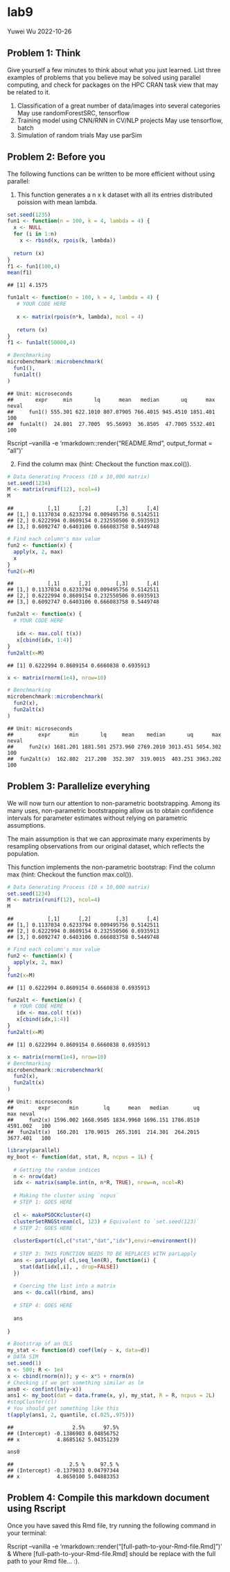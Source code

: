 lab9
================
Yuwei Wu
2022-10-26

## Problem 1: Think

Give yourself a few minutes to think about what you just learned. List
three examples of problems that you believe may be solved using parallel
computing, and check for packages on the HPC CRAN task view that may be
related to it.

1.  Classification of a great number of data/images into several
    categories May use randomForestSRC, tensorflow
2.  Training model using CNN/RNN in CV/NLP projects May use tensorflow,
    batch
3.  Simulation of random trials May use parSim

## Problem 2: Before you

The following functions can be written to be more efficient without
using parallel:

1.  This function generates a n x k dataset with all its entries
    distributed poission with mean lambda.

``` r
set.seed(1235)
fun1 <- function(n = 100, k = 4, lambda = 4) {
  x <- NULL
  for (i in 1:n)
    x <- rbind(x, rpois(k, lambda))
 
  return (x)
}
f1 <- fun1(100,4)
mean(f1)
```

    ## [1] 4.1575

``` r
fun1alt <- function(n = 100, k = 4, lambda = 4) {
   # YOUR CODE HERE
  
   x <- matrix(rpois(n*k, lambda), ncol = 4)
   
   return (x)
}
f1 <- fun1alt(50000,4)

# Benchmarking
microbenchmark::microbenchmark(
  fun1(),
  fun1alt()
)
```

    ## Unit: microseconds
    ##       expr     min       lq      mean   median       uq      max neval
    ##     fun1() 555.301 622.1010 807.07905 766.4015 945.4510 1851.401   100
    ##  fun1alt()  24.801  27.7005  95.56993  36.8505  47.7005 5532.401   100

Rscript –vanilla -e ‘rmarkdown::render(“README.Rmd”, output_format =
“all”)’

2.  Find the column max (hint: Checkout the function max.col()).

``` r
# Data Generating Process (10 x 10,000 matrix)
set.seed(1234)
M <- matrix(runif(12), ncol=4)
M
```

    ##           [,1]      [,2]        [,3]      [,4]
    ## [1,] 0.1137034 0.6233794 0.009495756 0.5142511
    ## [2,] 0.6222994 0.8609154 0.232550506 0.6935913
    ## [3,] 0.6092747 0.6403106 0.666083758 0.5449748

``` r
# Find each column's max value
fun2 <- function(x) {
  apply(x, 2, max)
  x
}
fun2(x=M)
```

    ##           [,1]      [,2]        [,3]      [,4]
    ## [1,] 0.1137034 0.6233794 0.009495756 0.5142511
    ## [2,] 0.6222994 0.8609154 0.232550506 0.6935913
    ## [3,] 0.6092747 0.6403106 0.666083758 0.5449748

``` r
fun2alt <- function(x) {
  # YOUR CODE HERE
  
   idx <- max.col( t(x))
   x[cbind(idx, 1:4)]
}
fun2alt(x=M)
```

    ## [1] 0.6222994 0.8609154 0.6660838 0.6935913

``` r
x <- matrix(rnorm(1e4), nrow=10)

# Benchmarking
microbenchmark::microbenchmark(
  fun2(x),
  fun2alt(x)
)
```

    ## Unit: microseconds
    ##        expr      min       lq     mean    median       uq      max neval
    ##     fun2(x) 1681.201 1881.501 2573.960 2769.2010 3013.451 5054.302   100
    ##  fun2alt(x)  162.802  217.200  352.307  319.0015  403.251 3963.202   100

## Problem 3: Parallelize everyhing

We will now turn our attention to non-parametric bootstrapping. Among
its many uses, non-parametric bootstrapping allow us to obtain
confidence intervals for parameter estimates without relying on
parametric assumptions.

The main assumption is that we can approximate many experiments by
resampling observations from our original dataset, which reflects the
population.

This function implements the non-parametric bootstrap: Find the column
max (hint: Checkout the function max.col()).

``` r
# Data Generating Process (10 x 10,000 matrix)
set.seed(1234)
M <- matrix(runif(12), ncol=4)
M
```

    ##           [,1]      [,2]        [,3]      [,4]
    ## [1,] 0.1137034 0.6233794 0.009495756 0.5142511
    ## [2,] 0.6222994 0.8609154 0.232550506 0.6935913
    ## [3,] 0.6092747 0.6403106 0.666083758 0.5449748

``` r
# Find each column's max value
fun2 <- function(x) {
  apply(x, 2, max)
}
fun2(x=M)
```

    ## [1] 0.6222994 0.8609154 0.6660838 0.6935913

``` r
fun2alt <- function(x) {
  # YOUR CODE HERE
   idx <- max.col( t(x))
   x[cbind(idx,1:4)]
}
fun2alt(x=M)
```

    ## [1] 0.6222994 0.8609154 0.6660838 0.6935913

``` r
x <- matrix(rnorm(1e4), nrow=10)
# Benchmarking
microbenchmark::microbenchmark(
  fun2(x),
  fun2alt(x)
)
```

    ## Unit: microseconds
    ##        expr      min        lq      mean   median        uq      max neval
    ##     fun2(x) 1596.002 1668.9505 1834.9960 1696.151 1786.8510 4591.002   100
    ##  fun2alt(x)  160.201  170.9015  265.3101  214.301  264.2015 3677.401   100

``` r
library(parallel)
my_boot <- function(dat, stat, R, ncpus = 1L) {
  
  # Getting the random indices
  n <- nrow(dat)
  idx <- matrix(sample.int(n, n*R, TRUE), nrow=n, ncol=R)
 
  # Making the cluster using `ncpus`
  # STEP 1: GOES HERE
  
  cl <- makePSOCKcluster(4)  
  clusterSetRNGStream(cl, 123) # Equivalent to `set.seed(123)`
  # STEP 2: GOES HERE
  
  clusterExport(cl,c("stat","dat","idx"),envir=environment())
  
  # STEP 3: THIS FUNCTION NEEDS TO BE REPLACES WITH parLapply
  ans <- parLapply( cl,seq_len(R), function(i) {
    stat(dat[idx[,i], , drop=FALSE])
  })
  
  # Coercing the list into a matrix
  ans <- do.call(rbind, ans)
  
  # STEP 4: GOES HERE
  
  ans
  
}
```

``` r
# Bootstrap of an OLS
my_stat <- function(d) coef(lm(y ~ x, data=d))
# DATA SIM
set.seed(1)
n <- 500; R <- 1e4
x <- cbind(rnorm(n)); y <- x*5 + rnorm(n)
# Checking if we get something similar as lm
ans0 <- confint(lm(y~x))
ans1 <- my_boot(dat = data.frame(x, y), my_stat, R = R, ncpus = 2L)
#stopCluster(cl)
# You should get something like this
t(apply(ans1, 2, quantile, c(.025,.975)))
```

    ##                   2.5%      97.5%
    ## (Intercept) -0.1386903 0.04856752
    ## x            4.8685162 5.04351239

``` r
ans0
```

    ##                  2.5 %     97.5 %
    ## (Intercept) -0.1379033 0.04797344
    ## x            4.8650100 5.04883353

## Problem 4: Compile this markdown document using Rscript

Once you have saved this Rmd file, try running the following command in
your terminal:

Rscript –vanilla -e
‘rmarkdown::render(“\[full-path-to-your-Rmd-file.Rmd\]”)’ & Where
\[full-path-to-your-Rmd-file.Rmd\] should be replace with the full path
to your Rmd file… :).
